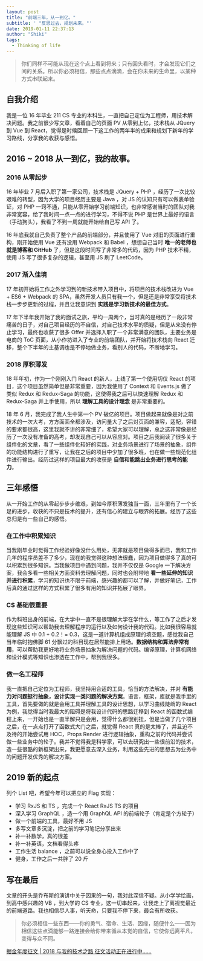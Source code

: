 ```yaml
---
layout: post
title: "前端三年，从一到亿。"
subtitle: ' "反思过去，规划未来。"'
date: 2019-01-11 22:37:13
author: "Shiki"
tags:
  - Thinking of life
---
```


> 你们同样不可能从现在这个点上看到将来；只有回头看时，才会发现它们之间的关系。所以你必须相信，那些点点滴滴，会在你未来的生命里，以某种方式串联起来。

## 自我介绍

我是一位 16 年毕业 211 CS 专业的本科生，一直把自己定位为工程师，用技术解决问题。我之前很少写文章，看着自己的页面 PV 从零到上亿，技术栈从 JQuery 到 Vue 到 React，觉得是时候回顾一下这工作的两年半的成果和规划下新年的学习路线，分享我的收获与感悟。

## 2016 ~ 2018 从一到亿，我的故事。

### 2016 从零起步

16 年毕业 7 月后入职了第一家公司，技术栈是 JQuery + PHP ，经历了一次比较艰难的转型，因为大学的项目经历主要是 Java ，对 JS 的认知只有可以做表单验证，对 PHP 一窍不通，只能从零开始学习前端知识，也非常感谢当时的团队对我非常宽容，给了我时间一点一点的进行学习，不得不说 PHP 是世界上最好的语言（手动狗头），我看了不到一周就能开始给自己写 API 了。

16 年底我就自己负责了整个产品的前端部分，并且使用了 Vue 对旧的页面进行重构，刚开始使用 Vue 还有没用 Webpack 和 Babel ，想想自己当时 **唯一的老师也就是博客和 GitHub** 了，但是这段时间写了非常多的代码，因为 PHP 技术不精，使用 JS 写了很多复杂的逻辑，甚至用 JS 刷了 LeetCode。

### 2017 渐入佳境

17 年初开始将工作之外学习到的新技术带入项目中，将项目的技术栈改进为 Vue + ES6 + Webpack 的 SPA，虽然开发人员只有我一个，但是还是非常享受将技术栈一步步更新的过程，并且让我意识到 **实践是学习新技术的最佳方式**。

17 年下半年我开始了我的面试之旅，平均一周两个，当时真的是经历了一段非常痛苦的日子，对自己项目经历的不自信，对自己技术水平的质疑，但是从来没有停止学习，最终也收获了很多 Offer 并选择入职了一个非常满意的团队，主要业务是电商的 ToC 页面，从小作坊进入了专业的前端团队，并开始将技术栈向 React 迁移，整个下半年的主基调也是不停地做业务，看别人的代码，不断地学习。

### 2018 厚积薄发

18 年年初，作为一个刚刚入门 React 的新人，上线了第一个使用切仅 React 的项目，这个项目虽然简单但是非常重要，因为我使用了 Context 和 Events.js 做了类似 Redux 和 Redux-Saga 的功能，这使得我之后可以快速理解 Redux 和 Redux-Saga 并上手使用，所以 **理解工具的设计理念** 是非常重要的。

18 年 6 月，我完成了我人生中第一个 PV 破亿的项目。项目做起来就像是对之前技术的一次大考，方方面面全都涉及，访问量大了之后对页面的兼容，适配，容错的要求都很高，这里我就不讲的非常细了，希望大家可以理解，总之这非常像是经历了一次没有准备的高考，却发现自己可以从容应对。项目之后我阅读了很多关于组件化的文章，看了一些组件化较好的实践，对业务场景进行了场景的抽象，组件的功能结构进行了重写，让我在之后的项目中少加了很多班，也在做一些规范化组件进行输出。经历过这样的项目最大的收获是 **自信和能跳出业务进行思考的能力**。

## 三年感悟

从一开始工作的从零起步步步维艰，到如今厚积薄发独当一面，三年里有了一个长足的进步，收获的不只是技术的提升，还有信心的建立与眼界的拓展。经历了这些总归是有一些自己的感悟。

### 在工作中积累知识

当我刚毕业时觉得工作经验好像没什么用处，无非就是项目做得多而已，我和工作几年的程序员差不了多少，现在的我觉得这种想法很蠢，因为项目做得多了真的可以积累到很多知识。当我做项目中遇到问题，我并不仅仅是 Google 一下解决方案，我会多看一些相关方面资料去理解问题，同时也会附带地 **看一些延伸的知识并进行积累**，学习的知识也不限于前端，感兴趣的都可以了解，并做好笔记，工作后真的通过这样的方式积累了很多有用的知识并拓展了眼界。

### CS 基础很重要

作为科班出身的前端，在大学中一直不是很理解大学在学什么，等工作了之后才发现这些知识可以帮助我去理解程序的运行以及如何设计我的代码。比如我很容易就能理解 JS 中 0.1 + 0.2！= 0.3，这是一道计算机组成原理的填空题，感觉我自己当年临时抱佛脚 61 分飘过的科目现在居然能排上用场。**数据结构和算法非常有用**，可以帮助我更好地将业务场景抽象为解决问题的代码。编译原理，计算机网络和设计模式等知识也渗透在工作中，帮到我很多。

### 做一名工程师

我一直把自己定位为工程师，我坚持用合适的工具，恰当的方法解决，并对 **有能力对问题挺行抽象，设计实现一类问题的解决方案**。语言，框架，库就是我手里的工具，首先要做的就是会用工具并理解工具的设计思想，以学习曲线陡峭的 React 为例，我觉得当时我最大的阻碍是将我设计代码的思路迁移到 React 的函数式编程上来，一开始也是一直半解只是会用，觉得什么都很别扭，但是当做了几个项目之后，在一点点打开了函数式大门之后，就觉得 React 真的是太棒了，并且迫不及待的开始尝试用 HOC，Props Render 进行逻辑抽象，重构之前的代码并尝试做一些业务中的轮子。我并不觉得我是科学家，可以去研究出一些很前沿的技术，造一些很酷的新框架出来，我更愿意去深入业务，利用这些先进的思想去为业务中的问题开发优秀的解决方案。

## 2019 新的起点

列个 List 吧，希望今年可以把立的 Flag 实现：

- 学习 RxJS 和 TS ，完成一个 React RxJS TS 的项目
- 深入学习 GraphQL ，造一个用 GraphQL API 的前端轮子（肯定是个方轮子）
- 做一个前端的工具，最好不用 JS
- 多写文章多沉淀，把之前的学习笔记分享出来
- 补一补数学，真的很差
- 补一补英语，文档看得头疼
- 工作生活 balance ，之前可以说全身心投入工作中了
- 健身，工作之后一共胖了 20 斤

## 写在最后

文章的开头是乔布斯的演讲中关于因果的一句，我对此深信不疑。从小学学绘画，到高中感兴趣的 VB ，到大学的 CS 专业，这一切串起来，让我走上了离视觉最近的前端道路。我也相信尽人事，听天命，只要我不停下来，最会有所收获。

> 你必须相信一些东西——你的勇气、宿命、生活、因缘，随便什么——因为相信这些点滴能够一路连接会给你带来循从本觉的自信，它使你远离平凡，变得与众不同。

[掘金年度征文 | 2018 与我的技术之路 征文活动正在进行中......](https://juejin.im/post/5c346562e51d45518e148674)
